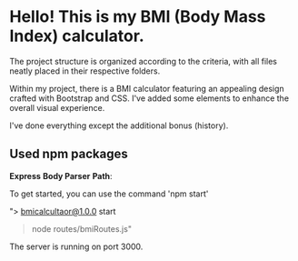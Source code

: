 # Hello! This is my BMI (Body Mass Index) calculator.

The project structure is organized according to the criteria, with all files neatly placed in their respective folders.

Within my project, there is a BMI calculator featuring an appealing design crafted with Bootstrap and CSS. I've added some elements to enhance the overall visual experience.


I've done everything except the additional bonus (history).

##  Used npm packages
**Express**
**Body Parser** 
 **Path**:

To get started, you can use the command 'npm start'

"> bmicalcultaor@1.0.0 start
> node routes/bmiRoutes.js"

The server is running on port 3000.
